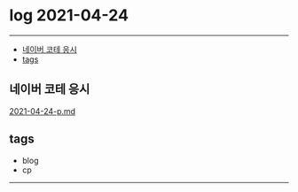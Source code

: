 # log 2021-04-24

--------------------------

- [네이버 코테 응시](#네이버-코테-응시)
- [tags](#tags)


## 네이버 코테 응시

[2021-04-24-p.md](./2021-04-24-p.md)


## tags
- blog
- cp

--------------------------

